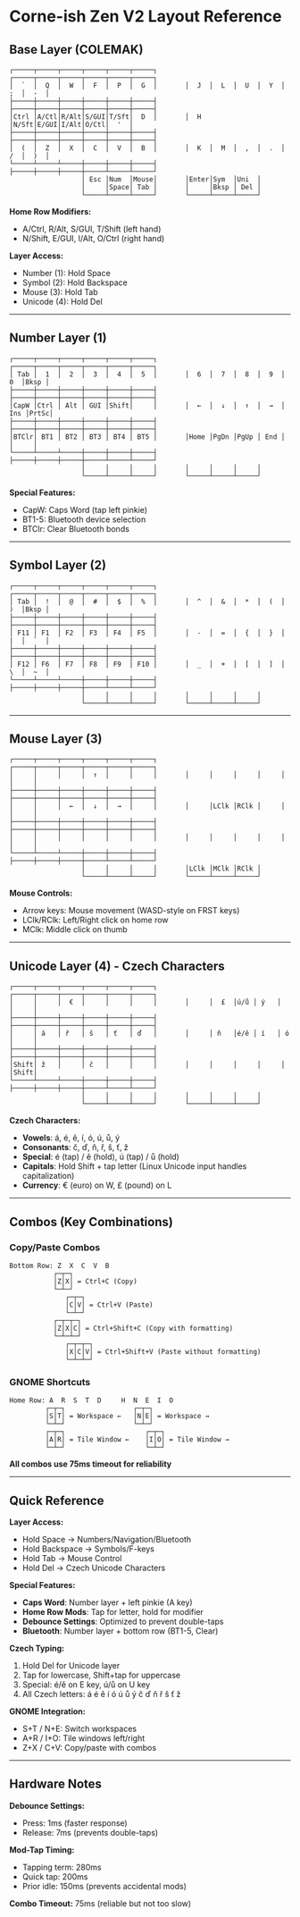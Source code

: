 # Corne-ish Zen V2 Layout Reference

## Base Layer (COLEMAK)
```
┌─────┬─────┬─────┬─────┬─────┬─────┐       ┌─────┬─────┬─────┬─────┬─────┬─────┐
│  `  │  Q  │  W  │  F  │  P  │  G  │       │  J  │  L  │  U  │  Y  │  ;  │  -  │
├─────┼─────┼─────┼─────┼─────┼─────┤       ├─────┼─────┼─────┼─────┼─────┼─────┤
│Ctrl │A/Ctl│R/Alt│S/GUI│T/Sft│  D  │       │  H  │N/Sft│E/GUI│I/Alt│O/Ctl│  '  │
├─────┼─────┼─────┼─────┼─────┼─────┤       ├─────┼─────┼─────┼─────┼─────┼─────┤
│  (  │  Z  │  X  │  C  │  V  │  B  │       │  K  │  M  │  ,  │  .  │  /  │  )  │
└─────┴─────┴─────┼─────┼─────┼─────┤       ├─────┼─────┼─────┼─────┴─────┴─────┘
                  │ Esc │Num  │Mouse│       │Enter│Sym  │Uni  │
                  │     │Space│ Tab │       │     │Bksp │ Del │
                  └─────┴─────┴─────┘       └─────┴─────┴─────┘
```

**Home Row Modifiers:**
- A/Ctrl, R/Alt, S/GUI, T/Shift (left hand)
- N/Shift, E/GUI, I/Alt, O/Ctrl (right hand)

**Layer Access:**
- Number (1): Hold Space  
- Symbol (2): Hold Backspace
- Mouse (3): Hold Tab
- Unicode (4): Hold Del

---

## Number Layer (1)
```
┌─────┬─────┬─────┬─────┬─────┬─────┐       ┌─────┬─────┬─────┬─────┬─────┬─────┐
│ Tab │  1  │  2  │  3  │  4  │  5  │       │  6  │  7  │  8  │  9  │  0  │Bksp │
├─────┼─────┼─────┼─────┼─────┼─────┤       ├─────┼─────┼─────┼─────┼─────┼─────┤
│CapW │Ctrl │ Alt │ GUI │Shift│     │       │  ←  │  ↓  │  ↑  │  →  │ Ins │PrtSc│
├─────┼─────┼─────┼─────┼─────┼─────┤       ├─────┼─────┼─────┼─────┼─────┼─────┤
│BTClr│ BT1 │ BT2 │ BT3 │ BT4 │ BT5 │       │Home │PgDn │PgUp │ End │     │     │
└─────┴─────┴─────┼─────┼─────┼─────┤       ├─────┼─────┼─────┼─────┴─────┴─────┘
                  │     │     │     │       │     │     │     │
                  └─────┴─────┴─────┘       └─────┴─────┴─────┘
```

**Special Features:**
- CapW: Caps Word (tap left pinkie)
- BT1-5: Bluetooth device selection
- BTClr: Clear Bluetooth bonds

---

## Symbol Layer (2)
```
┌─────┬─────┬─────┬─────┬─────┬─────┐       ┌─────┬─────┬─────┬─────┬─────┬─────┐
│ Tab │  !  │  @  │  #  │  $  │  %  │       │  ^  │  &  │  *  │  (  │  )  │Bksp │
├─────┼─────┼─────┼─────┼─────┼─────┤       ├─────┼─────┼─────┼─────┼─────┼─────┤
│ F11 │ F1  │ F2  │ F3  │ F4  │ F5  │       │  -  │  =  │  {  │  }  │  |  │  `  │
├─────┼─────┼─────┼─────┼─────┼─────┤       ├─────┼─────┼─────┼─────┼─────┼─────┤
│ F12 │ F6  │ F7  │ F8  │ F9  │ F10 │       │  _  │  +  │  [  │  ]  │  \  │  ~  │
└─────┴─────┴─────┼─────┼─────┼─────┤       ├─────┼─────┼─────┼─────┴─────┴─────┘
                  │     │     │     │       │     │     │     │
                  └─────┴─────┴─────┘       └─────┴─────┴─────┘
```

---

## Mouse Layer (3)
```
┌─────┬─────┬─────┬─────┬─────┬─────┐       ┌─────┬─────┬─────┬─────┬─────┬─────┐
│     │     │     │  ↑  │     │     │       │     │     │     │     │     │     │
├─────┼─────┼─────┼─────┼─────┼─────┤       ├─────┼─────┼─────┼─────┼─────┼─────┤
│     │     │  ←  │  ↓  │  →  │     │       │     │LClk │RClk │     │     │     │
├─────┼─────┼─────┼─────┼─────┼─────┤       ├─────┼─────┼─────┼─────┼─────┼─────┤
│     │     │     │     │     │     │       │     │     │     │     │     │     │
└─────┴─────┴─────┼─────┼─────┼─────┤       ├─────┼─────┼─────┼─────┴─────┴─────┘
                  │     │     │     │       │LClk │MClk │RClk │
                  └─────┴─────┴─────┘       └─────┴─────┴─────┘
```

**Mouse Controls:**
- Arrow keys: Mouse movement (WASD-style on FRST keys)
- LClk/RClk: Left/Right click on home row
- MClk: Middle click on thumb

---

## Unicode Layer (4) - Czech Characters
```
┌─────┬─────┬─────┬─────┬─────┬─────┐       ┌─────┬─────┬─────┬─────┬─────┬─────┐
│     │     │  €  │     │     │     │       │     │  £  │ú/ů │ ý   │     │     │
├─────┼─────┼─────┼─────┼─────┼─────┤       ├─────┼─────┼─────┼─────┼─────┼─────┤
│     │ á   │ ř   │ š   │ ť   │ ď   │       │     │ ň   │é/ě │ í   │ ó   │     │
├─────┼─────┼─────┼─────┼─────┼─────┤       ├─────┼─────┼─────┼─────┼─────┼─────┤
│Shift│ ž   │     │ č   │     │     │       │     │     │     │     │     │Shift│
└─────┴─────┴─────┼─────┼─────┼─────┤       ├─────┼─────┼─────┼─────┴─────┴─────┘
                  │     │     │     │       │     │     │     │
                  └─────┴─────┴─────┘       └─────┴─────┴─────┘
```

**Czech Characters:**
- **Vowels**: á, é, ě, í, ó, ú, ů, ý
- **Consonants**: č, ď, ň, ř, š, ť, ž
- **Special**: é (tap) / ě (hold), ú (tap) / ů (hold)
- **Capitals**: Hold Shift + tap letter (Linux Unicode input handles capitalization)
- **Currency**: € (euro) on W, £ (pound) on L

---

## Combos (Key Combinations)

### Copy/Paste Combos
```
Bottom Row: Z  X  C  V  B
           ┌─┬─┐
           │Z│X│ = Ctrl+C (Copy)
           └─┴─┘
              ┌─┬─┐
              │C│V│ = Ctrl+V (Paste)
              └─┴─┘
           ┌─┬─┬─┐
           │Z│X│C│ = Ctrl+Shift+C (Copy with formatting)
           └─┴─┴─┘
              ┌─┬─┬─┐
              │X│C│V│ = Ctrl+Shift+V (Paste without formatting)
              └─┴─┴─┘
```

### GNOME Shortcuts
```
Home Row: A  R  S  T  D     H  N  E  I  O
         ┌─┬─┐                 ┌─┬─┐
         │S│T│ = Workspace ←   │N│E│ = Workspace →
         └─┴─┘                 └─┴─┘
         ┌─┬─┐                    ┌─┬─┐
         │A│R│ = Tile Window ←    │I│O│ = Tile Window →
         └─┴─┘                    └─┴─┘
```

**All combos use 75ms timeout for reliability**

---

## Quick Reference

**Layer Access:**
- Hold Space → Numbers/Navigation/Bluetooth
- Hold Backspace → Symbols/F-keys
- Hold Tab → Mouse Control
- Hold Del → Czech Unicode Characters

**Special Features:**
- **Caps Word**: Number layer + left pinkie (A key)
- **Home Row Mods**: Tap for letter, hold for modifier
- **Debounce Settings**: Optimized to prevent double-taps
- **Bluetooth**: Number layer + bottom row (BT1-5, Clear)

**Czech Typing:**
1. Hold Del for Unicode layer
2. Tap for lowercase, Shift+tap for uppercase
3. Special: é/ě on E key, ú/ů on U key
4. All Czech letters: á é ě í ó ú ů ý č ď ň ř š ť ž

**GNOME Integration:**
- S+T / N+E: Switch workspaces
- A+R / I+O: Tile windows left/right
- Z+X / C+V: Copy/paste with combos

---

## Hardware Notes

**Debounce Settings:**
- Press: 1ms (faster response)
- Release: 7ms (prevents double-taps)

**Mod-Tap Timing:**
- Tapping term: 280ms
- Quick tap: 200ms
- Prior idle: 150ms (prevents accidental mods)

**Combo Timeout:** 75ms (reliable but not too slow)